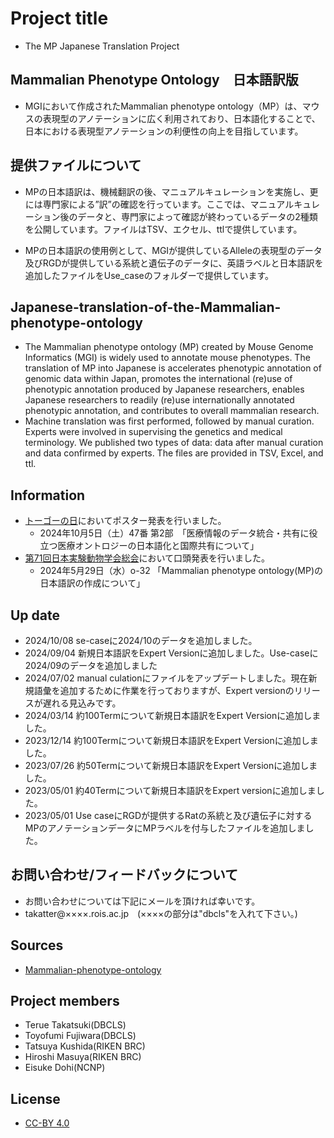 # Project title
- The MP Japanese Translation Project
  
## Mammalian Phenotype Ontology　日本語訳版
- MGIにおいて作成されたMammalian phenotype ontology（MP）は、マウスの表現型のアノテーションに広く利用されており、日本語化することで、日本における表現型アノテーションの利便性の向上を目指しています。

## 提供ファイルについて
- MPの日本語訳は、機械翻訳の後、マニュアルキュレーションを実施し、更には専門家による”訳”の確認を行っています。ここでは、マニュアルキュレーション後のデータと、専門家によって確認が終わっているデータの2種類を公開しています。ファイルはTSV、エクセル、ttlで提供しています。

- MPの日本語訳の使用例として、MGIが提供しているAlleleの表現型のデータ及びRGDが提供している系統と遺伝子のデータに、英語ラベルと日本語訳を追加したファイルをUse_caseのフォルダーで提供しています。

## Japanese-translation-of-the-Mammalian-phenotype-ontology
- The Mammalian phenotype ontology (MP) created by Mouse Genome Informatics (MGI) is widely used to annotate mouse phenotypes. The translation of MP into Japanese is accelerates phenotypic annotation of genomic data within Japan, promotes the international (re)use of phenotypic annotation produced by Japanese researchers, enables Japanese researchers to readily (re)use internationally annotated phenotypic annotation, and contributes to overall mammalian research. 
- Machine translation was first performed, followed by manual curation. Experts were involved in supervising the genetics and medical terminology. We published two types of data: data after manual curation and data confirmed by experts. The files are provided in TSV, Excel, and ttl.

## Information
- [トーゴーの日](https://biosciencedbc.jp/event/symposium/togo2024/)においてポスター発表を行いました。
  - 2024年10月5日（土）47番 第2部　「医療情報のデータ統合・共有に役立つ医療オントロジーの日本語化と国際共有について」
- [第71回日本実験動物学会総会](https://cfmeeting.com/jalas71/greetings.html)において口頭発表を行いました。
  - 2024年5月29日（水）o-32 「Mammalian phenotype ontology(MP)の日本語訳の作成について」

## Up date
- 2024/10/08 se-caseに2024/10のデータを追加しました。
- 2024/09/04 新規日本語訳をExpert Versionに追加しました。Use-caseに2024/09のデータを追加しました
- 2024/07/02 manual culationにファイルをアップデートしました。現在新規語彙を追加するために作業を行っておりますが、Expert versionのリリースが遅れる見込みです。
- 2024/03/14 約100Termについて新規日本語訳をExpert Versionに追加しました。
- 2023/12/14 約100Termについて新規日本語訳をExpert Versionに追加しました。
- 2023/07/26 約50Termについて新規日本語訳をExpert Versionに追加しました。
- 2023/05/01 約40Termについて新規日本語訳をExpert versionに追加しました。
- 2023/05/01 Use caseにRGDが提供するRatの系統と及び遺伝子に対するMPのアノテーションデータにMPラベルを付与したファイルを追加しました。

## お問い合わせ/フィードバックについて
- お問い合わせについては下記にメールを頂ければ幸いです。
- takatter@××××.rois.ac.jp　(××××の部分は"dbcls"を入れて下さい。)

## Sources
- [Mammalian-phenotype-ontology](https://www.informatics.jax.org/downloads/reports/mp.owl)

## Project members
- Terue Takatsuki(DBCLS)
- Toyofumi Fujiwara(DBCLS)
- Tatsuya Kushida(RIKEN BRC)
- Hiroshi Masuya(RIKEN BRC)
- Eisuke Dohi(NCNP)

## License
- [CC-BY 4.0](https://creativecommons.org/licenses/by/4.0/)
